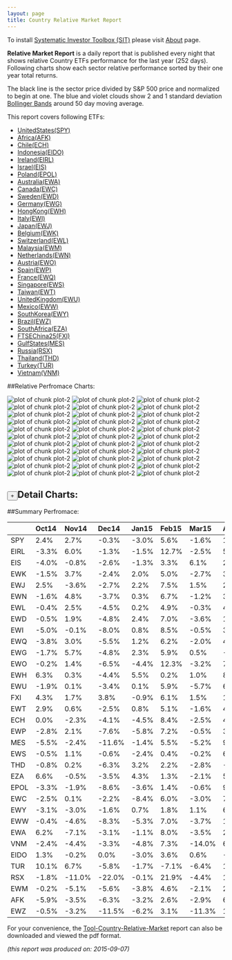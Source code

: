 ```yaml
---
layout: page
title: Country Relative Market Report
---
```



To install [Systematic Investor Toolbox (SIT)](https://github.com/systematicinvestor/SIT) please visit [About](/about) page.





**Relative Market Report** is a daily report that is published every night 
that shows relative Country ETFs performance 
for the last year (252 days). Following charts show each sector relative 
performance sorted by their one year total returns. 

The black line is the sector price divided by S&P 500 price and normalized to begin at one. 
The blue and violet clouds show 2 and 1 standard deviation 
[Bollinger Bands](http://en.wikipedia.org/wiki/Bollinger_Bands)
around 50 day moving average. 

This report covers following ETFs:

* [UnitedStates(SPY)](http://finance.yahoo.com/q/hl?s=SPY)
* [Africa(AFK)](http://finance.yahoo.com/q/hl?s=AFK)
* [Chile(ECH)](http://finance.yahoo.com/q/hl?s=ECH)
* [Indonesia(EIDO)](http://finance.yahoo.com/q/hl?s=EIDO)
* [Ireland(EIRL)](http://finance.yahoo.com/q/hl?s=EIRL)
* [Israel(EIS)](http://finance.yahoo.com/q/hl?s=EIS)
* [Poland(EPOL)](http://finance.yahoo.com/q/hl?s=EPOL)
* [Australia(EWA)](http://finance.yahoo.com/q/hl?s=EWA)
* [Canada(EWC)](http://finance.yahoo.com/q/hl?s=EWC)
* [Sweden(EWD)](http://finance.yahoo.com/q/hl?s=EWD)
* [Germany(EWG)](http://finance.yahoo.com/q/hl?s=EWG)
* [HongKong(EWH)](http://finance.yahoo.com/q/hl?s=EWH)
* [Italy(EWI)](http://finance.yahoo.com/q/hl?s=EWI)
* [Japan(EWJ)](http://finance.yahoo.com/q/hl?s=EWJ)
* [Belgium(EWK)](http://finance.yahoo.com/q/hl?s=EWK)
* [Switzerland(EWL)](http://finance.yahoo.com/q/hl?s=EWL)
* [Malaysia(EWM)](http://finance.yahoo.com/q/hl?s=EWM)
* [Netherlands(EWN)](http://finance.yahoo.com/q/hl?s=EWN)
* [Austria(EWO)](http://finance.yahoo.com/q/hl?s=EWO)
* [Spain(EWP)](http://finance.yahoo.com/q/hl?s=EWP)
* [France(EWQ)](http://finance.yahoo.com/q/hl?s=EWQ)
* [Singapore(EWS)](http://finance.yahoo.com/q/hl?s=EWS)
* [Taiwan(EWT)](http://finance.yahoo.com/q/hl?s=EWT)
* [UnitedKingdom(EWU)](http://finance.yahoo.com/q/hl?s=EWU)
* [Mexico(EWW)](http://finance.yahoo.com/q/hl?s=EWW)
* [SouthKorea(EWY)](http://finance.yahoo.com/q/hl?s=EWY)
* [Brazil(EWZ)](http://finance.yahoo.com/q/hl?s=EWZ)
* [SouthAfrica(EZA)](http://finance.yahoo.com/q/hl?s=EZA)
* [FTSEChina25(FXI)](http://finance.yahoo.com/q/hl?s=FXI)
* [GulfStates(MES)](http://finance.yahoo.com/q/hl?s=MES)
* [Russia(RSX)](http://finance.yahoo.com/q/hl?s=RSX)
* [Thailand(THD)](http://finance.yahoo.com/q/hl?s=THD)
* [Turkey(TUR)](http://finance.yahoo.com/q/hl?s=TUR)
* [Vietnam(VNM)](http://finance.yahoo.com/q/hl?s=VNM)


##Relative Perfromace Charts:
    


![plot of chunk plot-2](/public/images/Tool-Country-Relative-Market/plot-2-1.png) ![plot of chunk plot-2](/public/images/Tool-Country-Relative-Market/plot-2-2.png) ![plot of chunk plot-2](/public/images/Tool-Country-Relative-Market/plot-2-3.png) ![plot of chunk plot-2](/public/images/Tool-Country-Relative-Market/plot-2-4.png) ![plot of chunk plot-2](/public/images/Tool-Country-Relative-Market/plot-2-5.png) ![plot of chunk plot-2](/public/images/Tool-Country-Relative-Market/plot-2-6.png) ![plot of chunk plot-2](/public/images/Tool-Country-Relative-Market/plot-2-7.png) ![plot of chunk plot-2](/public/images/Tool-Country-Relative-Market/plot-2-8.png) ![plot of chunk plot-2](/public/images/Tool-Country-Relative-Market/plot-2-9.png) ![plot of chunk plot-2](/public/images/Tool-Country-Relative-Market/plot-2-10.png) ![plot of chunk plot-2](/public/images/Tool-Country-Relative-Market/plot-2-11.png) ![plot of chunk plot-2](/public/images/Tool-Country-Relative-Market/plot-2-12.png) ![plot of chunk plot-2](/public/images/Tool-Country-Relative-Market/plot-2-13.png) ![plot of chunk plot-2](/public/images/Tool-Country-Relative-Market/plot-2-14.png) ![plot of chunk plot-2](/public/images/Tool-Country-Relative-Market/plot-2-15.png) ![plot of chunk plot-2](/public/images/Tool-Country-Relative-Market/plot-2-16.png) ![plot of chunk plot-2](/public/images/Tool-Country-Relative-Market/plot-2-17.png) ![plot of chunk plot-2](/public/images/Tool-Country-Relative-Market/plot-2-18.png) ![plot of chunk plot-2](/public/images/Tool-Country-Relative-Market/plot-2-19.png) ![plot of chunk plot-2](/public/images/Tool-Country-Relative-Market/plot-2-20.png) ![plot of chunk plot-2](/public/images/Tool-Country-Relative-Market/plot-2-21.png) ![plot of chunk plot-2](/public/images/Tool-Country-Relative-Market/plot-2-22.png) ![plot of chunk plot-2](/public/images/Tool-Country-Relative-Market/plot-2-23.png) ![plot of chunk plot-2](/public/images/Tool-Country-Relative-Market/plot-2-24.png) ![plot of chunk plot-2](/public/images/Tool-Country-Relative-Market/plot-2-25.png) ![plot of chunk plot-2](/public/images/Tool-Country-Relative-Market/plot-2-26.png) ![plot of chunk plot-2](/public/images/Tool-Country-Relative-Market/plot-2-27.png) ![plot of chunk plot-2](/public/images/Tool-Country-Relative-Market/plot-2-28.png) ![plot of chunk plot-2](/public/images/Tool-Country-Relative-Market/plot-2-29.png) ![plot of chunk plot-2](/public/images/Tool-Country-Relative-Market/plot-2-30.png) ![plot of chunk plot-2](/public/images/Tool-Country-Relative-Market/plot-2-31.png) ![plot of chunk plot-2](/public/images/Tool-Country-Relative-Market/plot-2-32.png) ![plot of chunk plot-2](/public/images/Tool-Country-Relative-Market/plot-2-33.png) 

<input type="button" class="btn btn-sm" value="+">Detail Charts:
---
    




<div markdown="1" style="display:none;">
    


![plot of chunk plot-2](/public/images/Tool-Country-Relative-Market/plot-2-34.png) ![plot of chunk plot-2](/public/images/Tool-Country-Relative-Market/plot-2-35.png) ![plot of chunk plot-2](/public/images/Tool-Country-Relative-Market/plot-2-36.png) ![plot of chunk plot-2](/public/images/Tool-Country-Relative-Market/plot-2-37.png) ![plot of chunk plot-2](/public/images/Tool-Country-Relative-Market/plot-2-38.png) ![plot of chunk plot-2](/public/images/Tool-Country-Relative-Market/plot-2-39.png) ![plot of chunk plot-2](/public/images/Tool-Country-Relative-Market/plot-2-40.png) ![plot of chunk plot-2](/public/images/Tool-Country-Relative-Market/plot-2-41.png) ![plot of chunk plot-2](/public/images/Tool-Country-Relative-Market/plot-2-42.png) ![plot of chunk plot-2](/public/images/Tool-Country-Relative-Market/plot-2-43.png) ![plot of chunk plot-2](/public/images/Tool-Country-Relative-Market/plot-2-44.png) ![plot of chunk plot-2](/public/images/Tool-Country-Relative-Market/plot-2-45.png) ![plot of chunk plot-2](/public/images/Tool-Country-Relative-Market/plot-2-46.png) ![plot of chunk plot-2](/public/images/Tool-Country-Relative-Market/plot-2-47.png) ![plot of chunk plot-2](/public/images/Tool-Country-Relative-Market/plot-2-48.png) ![plot of chunk plot-2](/public/images/Tool-Country-Relative-Market/plot-2-49.png) ![plot of chunk plot-2](/public/images/Tool-Country-Relative-Market/plot-2-50.png) ![plot of chunk plot-2](/public/images/Tool-Country-Relative-Market/plot-2-51.png) ![plot of chunk plot-2](/public/images/Tool-Country-Relative-Market/plot-2-52.png) ![plot of chunk plot-2](/public/images/Tool-Country-Relative-Market/plot-2-53.png) ![plot of chunk plot-2](/public/images/Tool-Country-Relative-Market/plot-2-54.png) ![plot of chunk plot-2](/public/images/Tool-Country-Relative-Market/plot-2-55.png) ![plot of chunk plot-2](/public/images/Tool-Country-Relative-Market/plot-2-56.png) ![plot of chunk plot-2](/public/images/Tool-Country-Relative-Market/plot-2-57.png) ![plot of chunk plot-2](/public/images/Tool-Country-Relative-Market/plot-2-58.png) ![plot of chunk plot-2](/public/images/Tool-Country-Relative-Market/plot-2-59.png) ![plot of chunk plot-2](/public/images/Tool-Country-Relative-Market/plot-2-60.png) ![plot of chunk plot-2](/public/images/Tool-Country-Relative-Market/plot-2-61.png) ![plot of chunk plot-2](/public/images/Tool-Country-Relative-Market/plot-2-62.png) ![plot of chunk plot-2](/public/images/Tool-Country-Relative-Market/plot-2-63.png) ![plot of chunk plot-2](/public/images/Tool-Country-Relative-Market/plot-2-64.png) ![plot of chunk plot-2](/public/images/Tool-Country-Relative-Market/plot-2-65.png) ![plot of chunk plot-2](/public/images/Tool-Country-Relative-Market/plot-2-66.png) ![plot of chunk plot-2](/public/images/Tool-Country-Relative-Market/plot-2-67.png) 

</div>
    




##Summary Perfromace:
    




|     |Oct14  |Nov14  |Dec14  |Jan15  |Feb15  |Mar15  |Apr15  |May15  |Jun15  |Jul15  |Aug15  |Sep15  |Total  |
|:----|:------|:------|:------|:------|:------|:------|:------|:------|:------|:------|:------|:------|:------|
|SPY  |  2.4% |  2.7% | -0.3% | -3.0% |  5.6% | -1.6% |  1.0% |  1.3% | -2.0% |  2.2% | -6.1% | -2.5% | -0.8% |
|EIRL | -3.3% |  6.0% | -1.3% | -1.5% | 12.7% | -2.5% |  5.4% |  0.8% | -0.1% |  5.2% | -1.5% | -2.7% | 17.1% |
|EIS  | -4.0% | -0.8% | -2.6% | -1.3% |  3.3% |  6.1% |  2.1% | -0.2% |  0.9% |  7.3% | -8.9% |  0.2% |  1.1% |
|EWK  | -1.5% |  3.7% | -2.4% |  2.0% |  5.0% | -2.7% |  3.3% |  2.1% | -1.0% |  3.6% | -5.8% | -2.1% |  3.8% |
|EWJ  |  2.5% | -3.6% | -2.7% |  2.2% |  7.5% |  1.5% |  2.6% |  1.5% | -1.3% |  0.9% | -6.3% | -5.2% | -1.3% |
|EWN  | -1.6% |  4.8% | -3.7% |  0.3% |  6.7% | -1.2% |  3.3% |  1.8% | -2.2% |  3.2% | -7.7% | -2.9% | -0.1% |
|EWL  | -0.4% |  2.5% | -4.5% |  0.2% |  4.9% | -0.3% |  4.0% |  2.5% | -5.3% |  4.1% | -6.7% | -2.5% | -2.3% |
|EWD  | -0.5% |  1.9% | -4.8% |  2.4% |  7.0% | -3.6% |  1.6% | -0.2% | -3.2% |  0.8% | -5.3% | -2.5% | -6.8% |
|EWI  | -5.0% | -0.1% | -8.0% |  0.8% |  8.5% | -0.5% |  3.2% |  1.9% | -2.6% |  4.0% | -4.4% | -3.2% | -6.5% |
|EWQ  | -3.8% |  3.0% | -5.5% |  1.2% |  6.2% | -2.0% |  4.5% | -0.8% | -2.8% |  4.1% | -6.6% | -3.3% | -6.5% |
|EWG  | -1.7% |  5.7% | -4.8% |  2.3% |  5.9% |  0.5% | -0.7% | -1.7% | -2.6% |  1.6% | -7.0% | -2.9% | -6.0% |
|EWO  | -0.2% |  1.4% | -6.5% | -4.4% | 12.3% | -3.2% |  7.0% | -0.6% | -4.3% |  3.2% | -5.0% | -3.5% | -5.4% |
|EWH  |  6.3% |  0.3% | -4.4% |  5.5% |  0.2% |  1.0% |  8.5% | -0.5% | -3.5% | -1.5% |-13.3% | -3.5% | -6.5% |
|EWU  | -1.9% |  0.1% | -3.4% |  0.1% |  5.9% | -5.7% |  6.7% |  0.6% | -3.9% |  1.6% | -8.0% | -4.2% |-12.4% |
|FXI  |  4.3% |  1.7% |  3.8% | -0.9% |  6.1% |  1.5% | 15.6% | -5.0% | -5.0% |-12.2% |-11.3% | -6.5% |-10.7% |
|EWT  |  2.9% |  0.6% | -2.5% |  0.8% |  5.1% | -1.6% |  4.4% | -0.6% | -3.4% | -6.8% | -9.2% | -3.0% |-13.4% |
|ECH  |  0.0% | -2.3% | -4.1% | -4.5% |  8.4% | -2.5% |  4.8% | -2.3% | -6.3% | -6.3% | -1.9% | -2.2% |-18.4% |
|EWP  | -2.8% |  2.1% | -7.6% | -5.8% |  7.2% | -0.5% |  3.3% | -3.1% | -2.1% |  2.1% | -6.5% | -5.4% |-18.4% |
|MES  | -5.5% | -2.4% |-11.6% | -1.4% |  5.5% | -5.2% |  9.7% | -5.1% |  0.6% | -0.3% | -6.0% | -1.9% |-22.7% |
|EWS  | -0.5% |  1.1% | -0.6% | -2.4% |  0.4% | -0.2% |  6.9% | -5.8% | -1.0% | -4.2% |-12.1% | -3.0% |-20.5% |
|THD  | -0.8% |  0.2% | -6.3% |  3.2% |  2.2% | -2.8% | -0.7% | -3.4% | -0.2% | -6.4% | -7.5% | -1.9% |-22.4% |
|EZA  |  6.6% | -0.5% | -3.5% |  4.3% |  1.3% | -2.1% |  5.5% | -8.0% |  1.5% | -4.8% | -7.7% | -7.7% |-15.4% |
|EPOL | -3.3% | -1.9% | -8.6% | -3.6% |  1.4% | -0.6% |  9.8% | -5.7% | -4.8% | -1.9% | -3.1% | -2.6% |-23.1% |
|EWC  | -2.5% |  0.1% | -2.2% | -8.4% |  6.0% | -3.0% |  7.1% | -4.6% | -3.3% | -4.2% | -5.0% | -3.7% |-22.2% |
|EWY  | -3.1% | -3.0% | -1.6% |  0.7% |  1.8% |  1.1% |  6.9% | -5.5% | -4.7% | -7.1% | -6.5% | -3.5% |-22.8% |
|EWW  | -0.4% | -4.6% | -8.3% | -5.3% |  7.0% | -3.7% |  1.1% | -0.2% | -1.7% | -1.3% | -6.2% | -3.0% |-24.2% |
|EWA  |  6.2% | -7.1% | -3.1% | -1.1% |  8.0% | -3.5% |  2.0% | -3.3% | -4.4% | -0.5% |-10.9% | -6.0% |-22.5% |
|VNM  | -2.4% | -4.4% | -3.3% | -4.8% |  7.3% |-14.0% |  6.8% | -1.9% |  5.4% | -1.4% |-11.4% | -4.9% |-27.3% |
|EIDO |  1.3% | -0.2% |  0.0% | -3.0% |  3.6% |  0.6% |-10.8% |  3.8% | -8.7% | -2.7% |-11.6% | -4.7% |-29.1% |
|TUR  | 10.1% |  6.7% | -5.8% | -1.7% | -7.1% | -6.4% |  1.1% | -0.2% | -1.3% | -4.8% |-11.0% | -7.1% |-25.9% |
|RSX  | -1.8% |-11.0% |-22.0% | -0.1% | 21.9% | -4.4% | 15.7% | -3.8% | -3.5% | -7.2% | -0.9% | -8.5% |-28.3% |
|EWM  | -0.2% | -5.1% | -5.6% | -3.8% |  4.6% | -2.1% |  2.4% | -5.7% | -4.5% |  0.3% |-16.1% | -5.4% |-35.2% |
|AFK  | -5.9% | -3.5% | -6.3% | -3.2% |  2.6% | -2.9% |  6.7% | -3.4% | -5.4% | -8.0% | -8.3% | -3.2% |-34.8% |
|EWZ  | -0.5% | -3.2% |-11.5% | -6.2% |  3.1% |-11.3% | 15.4% |-10.9% |  3.4% |-12.5% |-13.3% | -7.2% |-45.2% |
    


For your convenience, the 
[Tool-Country-Relative-Market](/public/images/Tool-Country-Relative-Market/Tool-Country-Relative-Market.pdf)
report can also be downloaded and viewed the pdf format.



*(this report was produced on: 2015-09-07)*
